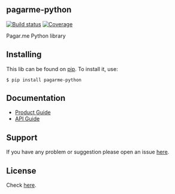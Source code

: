 ## pagarme-python
[![Build status](https://travis-ci.org/pagarme/pagarme-python.svg?branch=master)](https://secure.travis-ci.org/pagarme/pagarme-python)
[![Coverage](https://coveralls.io/repos/pagarme/pagarme-python/badge.svg?branch=master&service=github)](https://coveralls.io/github/pagarme/pagarme-python)

Pagar.me Python library

## Installing

This lib can be found on [pip](https://pypi.python.org/pypi/pagarme-python). To install it, use:

```
$ pip install pagarme-python
```

## Documentation

* [Product Guide](https://docs.pagar.me/docs)
* [API Guide](https://docs.pagar.me/reference)

## Support
If you have any problem or suggestion please open an issue [here](https://github.com/pagarme/pagarme-python/issues).

## License

Check [here](LICENSE).
